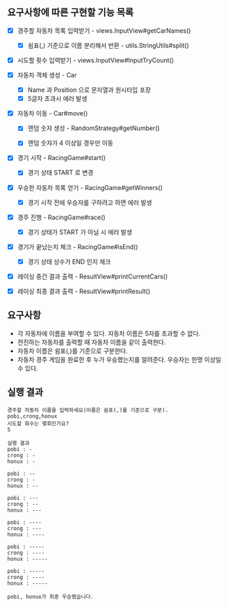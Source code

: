 ## 요구사항에 따른 구현할 기능 목록

- [x] 경주할 자동차 목록 입력받기 - views.InputView#getCarNames()
    - [x] 쉼표(,) 기준으로 이름 분리해서 반환 - utils.StringUtils#split()
- [x] 시도할 횟수 입력받기 - views.InputView#InputTryCount()


- [x] 자동차 객체 생성 - Car
    - [x] Name 과 Position 으로 문자열과 원시타입 포장
    - [x] 5글자 초과시 에러 발생
- [x] 자동차 이동 - Car#move()
    - [x] 랜덤 숫자 생성 - RandomStrategy#getNumber()
    - [x] 랜덤 숫자가 4 이상일 경우만 이동


- [x] 경기 시작 - RacingGame#start()
    - [x] 경기 상태 START 로 변경
- [x] 우승한 자동차 목록 얻기 - RacingGame#getWinners()
    - [x] 경기 시작 전에 우승자를 구하려고 하면 에러 발생
- [x] 경주 진행 - RacingGame#race()
    - [x] 경기 상태가 START 가 아닐 시 에러 발생
- [x] 경기가 끝났는지 체크 - RacingGame#isEnd()
    - [x] 경기 상태 상수가 END 인지 체크

- [x] 레이싱 중간 결과 출력 - ResultView#printCurrentCars()
- [x] 레이싱 최종 결과 출력 - ResultView#printResult()

## 요구사항

- 각 자동차에 이름을 부여할 수 있다. 자동차 이름은 5자를 초과할 수 없다.
- 전진하는 자동차를 출력할 때 자동차 이름을 같이 출력한다.
- 자동차 이름은 쉼표(,)를 기준으로 구분한다.
- 자동차 경주 게임을 완료한 후 누가 우승했는지를 알려준다. 우승자는 한명 이상일 수 있다.

## 실행 결과

```
경주할 자동차 이름을 입력하세요(이름은 쉼표(,)를 기준으로 구분).
pobi,crong,honux
시도할 회수는 몇회인가요?
5

실행 결과
pobi : -
crong : -
honux : -

pobi : --
crong : -
honux : --

pobi : ---
crong : --
honux : ---

pobi : ----
crong : ---
honux : ----

pobi : -----
crong : ----
honux : -----

pobi : -----
crong : ----
honux : -----

pobi, honux가 최종 우승했습니다.
```

